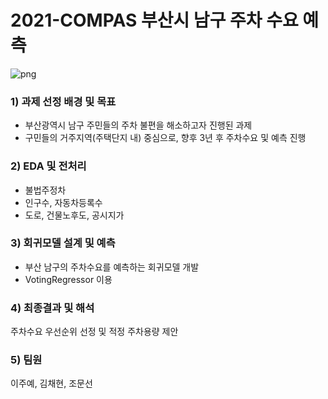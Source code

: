 # 2021-COMPAS 부산시 남구 주차 수요 예측

![png](슬라이드.png)

### 1) 과제 선정 배경 및 목표
- 부산광역시 남구 주민들의 주차 불편을 해소하고자 진행된 과제 
- 구민들의 거주지역(주택단지 내) 중심으로, 향후 3년 후 주차수요 및 예측 진행

### 2) EDA 및 전처리
- 불법주정차
- 인구수, 자동차등록수
- 도로, 건물노후도, 공시지가

### 3) 회귀모델 설계 및 예측
- 부산 남구의 주차수요를 예측하는 회귀모델 개발
- VotingRegressor 이용

### 4) 최종결과 및 해석
주차수요 우선순위 선정 및 적정 주차용량 제안

### 5) 팀원
이주예, 김채현, 조문선
